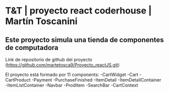 # T&T | proyecto react coderhouse | Martín Toscanini

## Este proyecto simula una tienda de componentes de computadora

Link de repositorio de github del proyecto (https://github.com/martetosca9/Proyecto_reactJS.git)

El proyecto está formado por 11 components:
-CartWidget
-Cart
-CartProduct
-Payment
-PurchaseFinished
-ItemDetail
-ItemDetailContainer
-ItemListContainer
-Navbar
-ProdItem
-SearchBar
-CartContext